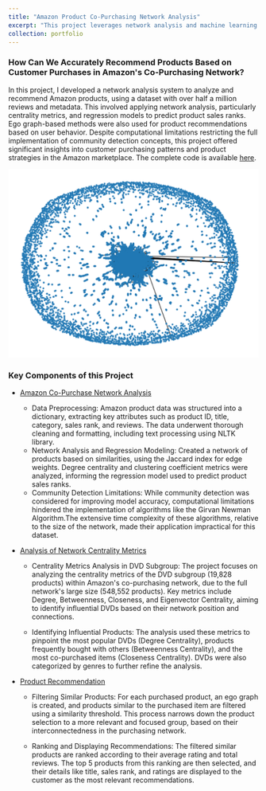 ```yaml
---
title: "Amazon Product Co-Purchasing Network Analysis"
excerpt: "This project leverages network analysis and machine learning to analyze over half a million Amazon product metadata, focusing on understanding product relationships, predicting sales ranks, and provide product recommendations"
collection: portfolio
---
```


### How Can We Accurately Recommend Products Based on Customer Purchases in Amazon's Co-Purchasing Network?

 In this project, I developed a network analysis system to analyze and recommend Amazon products, using a dataset with over half a million reviews and metadata. This involved applying network analysis, particularly centrality metrics, and regression models to predict product sales ranks. Ego graph-based methods were also used for product recommendations based on user behavior. Despite computational limitations restricting the full implementation of community detection concepts, this project offered significant insights into customer purchasing patterns and product strategies in the Amazon marketplace. The complete code is available [here](https://github.com/srushtii-m/Amazon-product-co-purchasing-network-analysis/blob/main/README.md).

![image1](/images/amazon_network.png)

### Key Components of this Project
* [Amazon Co-Purchase Network Analysis](https://github.com/srushtii-m/Amazon-product-co-purchasing-network-analysis/tree/1b1c0533d2989fe47f43e3684965f41426e173d6/Network%20Analysis)

    * Data Preprocessing: Amazon product data was structured into a dictionary, extracting key attributes such as product ID, title, category, sales rank, and reviews. The data underwent thorough cleaning and formatting, including text processing using NLTK library.
    * Network Analysis and Regression Modeling: Created a network of products based on similarities, using the Jaccard index for edge weights. Degree centrality and clustering coefficient metrics were analyzed, informing the regression model used to predict product sales ranks.
    * Community Detection Limitations: While community detection was considered for improving model accuracy, computational limitations hindered the implementation of algorithms like the Girvan Newman Algorithm.The extensive time complexity of these algorithms, relative to the size of the network, made their application impractical for this dataset.

* [Analysis of Network Centrality Metrics](https://github.com/srushtii-m/Amazon-product-co-purchasing-network-analysis/tree/1b1c0533d2989fe47f43e3684965f41426e173d6/Centrality%20Metrics)

    * Centrality Metrics Analysis in DVD Subgroup: The project focuses on analyzing the centrality metrics of the DVD subgroup (19,828 products) within Amazon's co-purchasing network, due to the full network's large size (548,552 products). Key metrics include Degree, Betweenness, Closeness, and Eigenvector Centrality, aiming to identify influential DVDs based on their network position and connections.
    
    * Identifying Influential Products: The analysis used these metrics to pinpoint the most popular DVDs (Degree Centrality), products frequently bought with others (Betweenness Centrality), and the most co-purchased items (Closeness Centrality). DVDs were also categorized by genres to further refine the analysis.

* [Product Recommendation](https://github.com/srushtii-m/Amazon-product-co-purchasing-network-analysis/tree/1b1c0533d2989fe47f43e3684965f41426e173d6/Product%20Recommendation)

    * Filtering Similar Products: For each purchased product, an ego graph is created, and products similar to the purchased item are filtered using a similarity threshold. This process narrows down the product selection to a more relevant and focused group, based on their interconnectedness in the purchasing network.

    * Ranking and Displaying Recommendations: The filtered similar products are ranked according to their average rating and total reviews. The top 5 products from this ranking are then selected, and their details like title, sales rank, and ratings are displayed to the customer as the most relevant recommendations.

